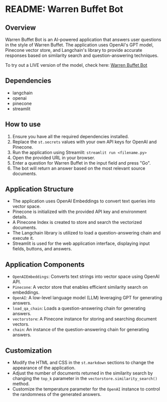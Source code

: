 # README: Warren Buffet Bot

## Overview
Warren Buffet Bot is an AI-powered application that answers user questions in the style of Warren Buffet. 
The application uses OpenAI's GPT model, Pinecone vector store, and Langchain's library to provide accurate responses based on similarity search and question-answering techniques.

To try out a LIVE version of the model, check here: [Warren Buffet Bot](https://tmcroyce-warren-buffet-bot-warren-buffet-bot-s69fyw.streamlit.app/)

## Dependencies
- langchain
- openai
- pinecone
- streamlit

## How to use
1. Ensure you have all the required dependencies installed.
2. Replace the `st.secrets` values with your own API keys for OpenAI and Pinecone.
3. Run the application using Streamlit: `streamlit run <filename.py>`
4. Open the provided URL in your browser.
5. Enter a question for Warren Buffet in the input field and press "Go".
6. The bot will return an answer based on the most relevant source documents.

## Application Structure
- The application uses OpenAI Embeddings to convert text queries into vector space.
- Pinecone is initialized with the provided API key and environment details.
- A Pinecone Index is created to store and search the vectorized documents.
- The Langchain library is utilized to load a question-answering chain and execute it.
- Streamlit is used for the web application interface, displaying input fields, buttons, and answers.

## Application Components
- `OpenAIEmbeddings`: Converts text strings into vector space using OpenAI API.
- `Pinecone`: A vector store that enables efficient similarity search on embeddings.
- `OpenAI`: A low-level language model (LLM) leveraging GPT for generating answers.
- `load_qa_chain`: Loads a question-answering chain for generating answers.
- `vectorstore`: A Pinecone instance for storing and searching document vectors.
- `chain`: An instance of the question-answering chain for generating answers.

## Customization
- Modify the HTML and CSS in the `st.markdown` sections to change the appearance of the application.
- Adjust the number of documents returned in the similarity search by changing the `top_k` parameter in the `vectorstore.similarity_search()` method.
- Customize the temperature parameter for the `OpenAI` instance to control the randomness of the generated answers.
